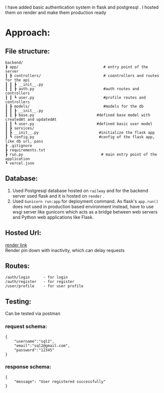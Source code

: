 I have added basic authentication system in flask and postgresql . I hosted them on render and make them production ready

# Approach:

## File structure:
```
backend/
┣ app/                                      # entry point of the server
┃ ┣ controllers/                            # coontrollers and routes for the api
┃ ┃ ┣ __init__.py 
┃ ┃ ┣ auth.py                               #auth routes and controllers
┃ ┃ ┗ user.py                               #profile routes and controllers
┃ ┣ models/                                 #models for the db
┃ ┃ ┣ __init__.py
┃ ┃ ┣ base.py                            #defined base model with createdAt and updatedAt
┃ ┃ ┗ user.py                            #defined basic user model
┃ ┣ services/ 
┃ ┣ __init__.py                           #initialize the flask app
┃ ┗ config.py                             #config of the flask app, like db url, pass  
┣ .gitignore
┣ requirements.txt
┣ run.py                                   # main entry point of the application
┗ vercel.json
```
 
## Database:
1. Used Postgresql database hosted on `railway` and for the backend server used flask and  it is hosted on `render` .
2. Used `Gunicorn run:app` for deployment command. As flask's `app.run()` does not used in production based environment instead, have to use wsgi server like gunicorn which acts as a bridge between web servers and Python web applications like Flask.

## Hosted Url:
[render link](https://postgresql-mmqh.onrender.com/) <br>
Render pin down with inactivity, which can delay requests 

## Routes:
```
/auth/login      - for login
/auth/register   - for register
/user/profile    - for user profile
```
## Testing:

Can be tested via postman
### request schema:
```
{
    "username":"sql2",
    "email":"sql2@gmail.com",
    "password":"12345"
}
```
### response schema:
```
{
    "message": "User registered successfully"
}
```

